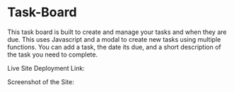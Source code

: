 # Task-Board
This task board is built to create and manage your tasks and when they are due.
This uses Javascript and a modal to create new tasks using multiple functions. You can add a task, the date its due, and a short description of the task you need to complete.

Live Site Deployment Link:

Screenshot of the Site:

